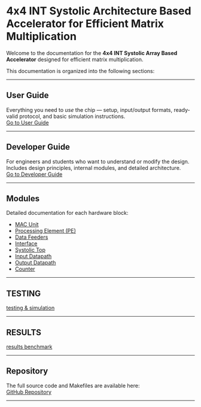 # 4x4 INT Systolic Architecture Based Accelerator for Efficient Matrix Multiplication

Welcome to the documentation for the **4x4 INT Systolic Array Based Accelerator** designed for efficient matrix multiplication.

This documentation is organized into the following sections:

---

## User Guide
Everything you need to *use* the chip — setup, input/output formats, ready-valid protocol, and basic simulation instructions.  
[Go to User Guide](user-guide.md)

---

## Developer Guide
For engineers and students who want to understand or modify the design. Includes design principles, internal modules, and detailed architecture.  
[Go to Developer Guide](developer-guide.md)

---

##  Modules
Detailed documentation for each hardware block:

- [MAC Unit](mac-unit.md)
- [Processing Element (PE)](processing-element.md)
- [Data Feeders](data-feeders.md)
- [Interface](interface.md)
- [Systolic Top](systolic-top.md)
- [Input Datapath](input-datapath.md)
- [Output Datapath](output-datapath.md)
- [Counter](counter.md)

---
## TESTING


[testing & simulation](testing.md)

---

## RESULTS

[results benchmark](results.md)

---

##  Repository
The full source code and Makefiles are available here:  
 [GitHub Repository](https://github.com/meds-ee-uet/systolic-MAC.git)

---